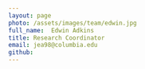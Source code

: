 ```yaml
---
layout: page
photo: /assets/images/team/edwin.jpg
full_name:  Edwin Adkins
title: Research Coordinator
email: jea98@columbia.edu
github: 
---
```


